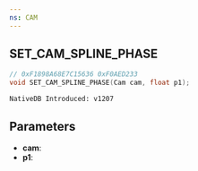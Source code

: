 ```yaml
---
ns: CAM
---
```

## SET_CAM_SPLINE_PHASE

```c
// 0xF1898A68E7C15636 0xF0AED233
void SET_CAM_SPLINE_PHASE(Cam cam, float p1);
```

```
NativeDB Introduced: v1207
```

## Parameters
* **cam**:
* **p1**:
